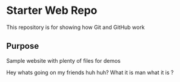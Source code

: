 # Starter Web Repo

This repository is for showing how Git and GitHub work

## Purpose

Sample website with plenty of files for demos


Hey whats going on my friends huh huh? What it is man what it is ?
